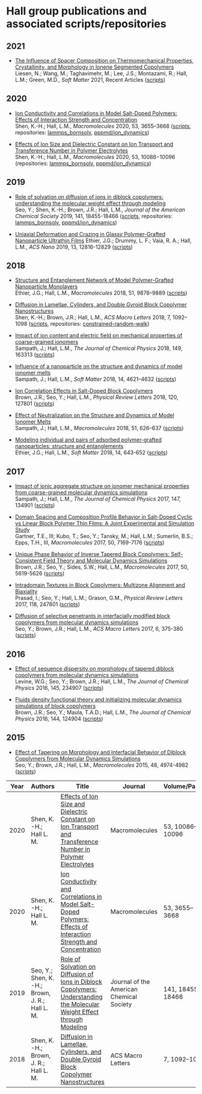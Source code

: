 # Hall group publications and associated scripts/repositories
## 2021

- [The Influence of Spacer Composition on Thermomechanical Properties, Crystallinity, and Morphology in Ionene Segmented Copolymers](https://doi.org/10.1039/D1SM00501D)  
Liesen, N.; Wang, M.; Taghavimehr, M.; Lee, J.S.; Montazami, R.; Hall, L.M.; Green, M.D., *Soft Matter* 2021, Recent Articles ([scripts](https://github.com/hall-polymers/published-work/tree/master/2021-liesen2021influence))

## 2020

- [Ion Conductivity and Correlations in Model Salt-Doped Polymers: Effects of Interaction Strength and Concentration](https://pubs.acs.org/doi/10.1021/acs.macromol.0c00216)  
Shen, K.-H.; Hall, L.M., *Macromolecules* 2020, 53, 3655–3668 ([scripts](https://github.com/hall-polymers/published-work/tree/master/2020-shen2020ion), repositories: [lammps_bornsolv](https://github.com/hall-polymers/lammps_bornsolv), [pppmd/ion_dynamics](https://github.com/hall-polymers/pppmd/tree/development/kshen))

- [Effects of Ion Size and Dielectric Constant on Ion Transport and Transference Number in Polymer Electrolytes](https://pubs.acs.org/doi/10.1021/acs.macromol.0c02161)  
Shen, K.-H.; Hall, L.M., *Macromolecules* 2020, 53, 10086−10096 (repositories: [lammps_bornsolv](https://github.com/hall-polymers/lammps_bornsolv), [pppmd/ion_dynamics](https://github.com/hall-polymers/pppmd/tree/development/kshen))

## 2019

- [Role of solvation on diffusion of ions in diblock copolymers: understanding the molecular weight effect through modeling](https://pubs.acs.org/doi/10.1021/jacs.9b07227)  
Seo, Y.; Shen, K.-H.; Brown, J.R.; Hall, L.M., *Journal of the American Chemical Society* 2019, 141, 18455-18466 ([scripts](https://github.com/hall-polymers/published-work/tree/master/2019-seo2019role), repositories: [lammps_bornsolv](https://github.com/hall-polymers/lammps_bornsolv), [pppmd/ion_dynamics](https://github.com/hall-polymers/pppmd/tree/development/kshen))

- [Uniaxial Deformation and Crazing in Glassy Polymer-Grafted Nanoparticle Ultrathin Films](https://pubs.acs.org/doi/full/10.1021/acsnano.9b05001)
Ethier, J.G.; Drummy, L. F.; Vaia, R. A.; Hall, L.M., *ACS  Nano* 2019, 13, 12816-12829 ([scripts](https://github.com/hall-polymers/published-work/tree/master/2019-ethier2019uniaxial))

## 2018 

- [Structure and Entanglement Network of Model Polymer-Grafted Nanoparticle Monolayers](https://pubs.acs.org/doi/10.1021/acs.macromol.8b01373)  
Ethier, J.G.; Hall, L.M., *Macromolecules* 2018, 51, 9878–9889 ([scripts](https://github.com/hall-polymers/published-work/tree/master/2018-ethier2018structure))

- [Diffusion in Lamellae, Cylinders, and Double Gyroid Block Copolymer Nanostructures](https://pubs.acs.org/doi/10.1021/acsmacrolett.8b00506)  
Shen, K.-H.; Brown, J.R.; Hall, L.M., *ACS Macro Letters* 2018, 7, 1092–1098 ([scripts](https://github.com/hall-polymers/published-work/tree/master/2018-shen2018diffusion), repositories: [constrained-random-walk](https://github.com/hall-polymers/constrained-random-walk))

- [Impact of ion content and electric field on mechanical properties of coarse-grained ionomers](https://doi.org/10.1063/1.5029260)  
Sampath, J.; Hall, L.M., *The Journal of Chemical Physics* 2018, 149, 163313 ([scripts](https://github.com/hall-polymers/published-work/tree/master/2018-sampath2018impact))

- [Influence of a nanoparticle on the structure and dynamics of model ionomer melts](http://dx.doi.org/10.1039/C8SM00665B)  
Sampath, J.; Hall, L.M., *Soft Matter* 2018, 14, 4621–4632 ([scripts](https://github.com/hall-polymers/published-work/tree/master/2018-sampath2018influence))

- [Ion Correlation Effects in Salt-Doped Block Copolymers](https://journals.aps.org/prl/abstract/10.1103/PhysRevLett.120.127801)  
Brown, J.R.; Seo, Y.; Hall, L.M., *Physical Review Letters* 2018, 120, 127801 ([scripts](https://github.com/hall-polymers/published-work/tree/master/2018-brown2018ion))

- [Effect of Neutralization on the Structure and Dynamics of Model Ionomer Melts](http://pubs.acs.org/doi/abs/10.1021/acs.macromol.7b02073)  
Sampath, J.; Hall, L.M., *Macromolecules* 2018, 51, 626–637 ([scripts](https://github.com/hall-polymers/published-work/tree/master/2018-sampath2018effect))

- [Modeling individual and pairs of adsorbed polymer-grafted nanoparticles: structure and entanglements](http://pubs.rsc.org/en/content/articlelanding/2018/sm/c7sm02116j#!divAbstract)  
Ethier, J.G.; Hall, L.M., *Soft Matter* 2018, 14, 643-652 ([scripts](https://github.com/hall-polymers/published-work/tree/master/2018-ethier2018modeling))

## 2017 

- [Impact of ionic aggregate structure on ionomer mechanical properties from coarse-grained molecular dynamics simulations](http://dx.doi.org/10.1063/1.4985904)  
Sampath, J.; Hall, L.M., *The Journal of Chemical Physics* 2017, 147, 134901 ([scripts](https://github.com/hall-polymers/published-work/tree/master/2017-sampath2017impact))

- [Domain Spacing and Composition Profile Behavior in Salt-Doped Cyclic vs Linear Block Polymer Thin Films: A Joint Experimental and Simulation Study](http://pubs.acs.org/doi/abs/10.1021/acs.macromol.7b01338)  
Gartner, T.E., III; Kubo, T.; Seo, Y.; Tansky, M.; Hall, L.M.; Sumerlin, B.S.; Epps, T.H., III, *Macromolecules* 2017, 50, 7169-7176 ([scripts](https://github.com/hall-polymers/published-work/tree/master/2017-gartner2017domain))

- [Unique Phase Behavior of Inverse Tapered Block Copolymers: Self-Consistent Field Theory and Molecular Dynamics Simulations](http://pubs.acs.org/doi/abs/10.1021/acs.macromol.7b00522)  
Brown, J.R.; Seo, Y.; Sides, S.W.; Hall, L.M., *Macromolecules* 2017, 50, 5619-5626 ([scripts](https://github.com/hall-polymers/published-work/tree/master/2017-brown2017unique))

- [Intradomain Textures in Block Copolymers: Multizone Alignment and Biaxiality](https://journals.aps.org/prl/abstract/10.1103/PhysRevLett.118.247801)  
Prasad, I.; Seo, Y.; Hall, L.M.; Grason, G.M., *Physical Review Letters* 2017, 118, 247801 ([scripts](https://github.com/hall-polymers/published-work/tree/master/2017-prasad2017intradomain))

- [Diffusion of selective penetrants in interfacially modified block copolymers from molecular dynamics simulations](http://pubs.acs.org/doi/abs/10.1021/acsmacrolett.7b00023)  
Seo, Y.; Brown, J.R.; Hall, L.M., *ACS Macro Letter*s 2017, 6, 375-380 ([scripts](https://github.com/hall-polymers/published-work/tree/master/2017-seo2017diffusion))

## 2016

- [Effect of sequence dispersity on morphology of tapered diblock copolymers from molecular dynamics simulations](http://aip.scitation.org/doi/full/10.1063/1.4972141)  
Levine, W.G.; Seo, Y.; Brown, J.R.; Hall, L.M., *The Journal of Chemical Physics* 2016, 145, 234907 ([scripts](https://github.com/hall-polymers/published-work/tree/master/2016-levine2016effect))

- [Fluids density functional theory and initializing molecular dynamics simulations of block copolymers](http://scitation.aip.org/content/aip/journal/jcp/144/12/10.1063/1.4943982)  
Brown, J.R.; Seo, Y.; Maula, T.A.D.; Hall, L.M., *The Journal of Chemical Physics* 2016, 144, 124904 ([scripts](https://github.com/hall-polymers/published-work/tree/master/2016-brown2016fluids))

## 2015

- [Effect of Tapering on Morphology and Interfacial Behavior of Diblock Copolymers from Molecular Dynamics Simulations](http://pubs.acs.org/doi/full/10.1021/ma502309h)  
Seo, Y.; Brown, J.R.; Hall, L.M., *Macromolecules* 2015, 48, 4974-4982 ([scripts](https://github.com/hall-polymers/published-work/tree/master/2015-seo2015effect))



| Year | Authors                                         | Title                                                                                                                    | Journal                                  | Volume/Pages     | Repositories |
|------|-------------------------------------------------|--------------------------------------------------------------------------------------------------------------------------|------------------------------------------|------------------|--------------|
| 2020 | Shen, K. -H.; Hall L. M.                        | [Effects of Ion Size and Dielectric Constant on Ion Transport and Transference Number in Polymer Electrolytes](https://pubs.acs.org/doi/10.1021/acs.macromol.0c02161)        | Macromolecules                           | 53, 10086–10096    | [[lammps_bornsolv]](https://github.com/hall-polymers/lammps_bornsolv), [[pppmd/ion_dynamics]](https://github.com/hall-polymers/pppmd/tree/development/kshen)             |
| 2020 | Shen, K. -H.; Hall L. M.                        | [Ion Conductivity and Correlations in Model Salt-Doped Polymers: Effects of Interaction Strength and Concentration](https://pubs.acs.org/doi/10.1021/acs.macromol.0c00216)        | Macromolecules                           | 53, 3655–3668    | [[lammps_bornsolv]](https://github.com/hall-polymers/lammps_bornsolv), [[pppmd/ion_dynamics]](https://github.com/hall-polymers/pppmd/tree/development/kshen)             |
| 2019 | Seo, Y.; Shen, K. -H.; Brown, J. R.; Hall L. M. | [Role of Solvation on Diffusion of Ions in Diblock Copolymers: Understanding the Molecular Weight Effect through Modeling](https://pubs.acs.org/doi/10.1021/jacs.9b07227) | Journal of the American Chemical Society | 141, 18455-18466 | [[lammps_bornsolv]](https://github.com/hall-polymers/lammps_bornsolv),[[pppmd/ion_dynamics]](https://github.com/hall-polymers/pppmd/tree/development/kshen)                    |
| 2018 | Shen, K. -H.; Brown, J. R.; Hall L. M.          | [Diffusion in Lamellae, Cylinders, and Double Gyroid Block Copolymer Nanostructures](https://pubs.acs.org/doi/10.1021/acsmacrolett.8b00506)                                       | ACS Macro Letters                        | 7, 1092–1098     | [[constrained-random-walk]](https://github.com/hall-polymers/constrained-random-walk)|
